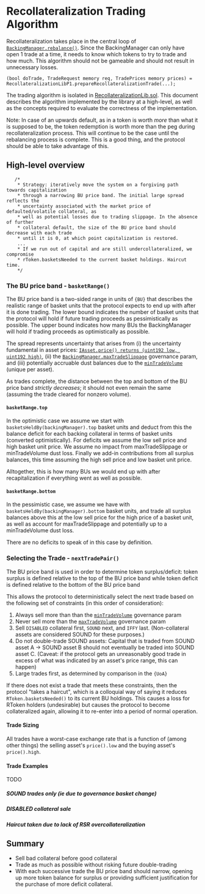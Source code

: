# Recollateralization Trading Algorithm

Recollateralization takes place in the central loop of [`BackingManager.rebalance()`](../contracts/p1/BackingManager). Since the BackingManager can only have open 1 trade at a time, it needs to know which tokens to try to trade and how much. This algorithm should not be gameable and should not result in unnecessary losses.

```solidity
(bool doTrade, TradeRequest memory req, TradePrices memory prices) = RecollateralizationLibP1.prepareRecollateralizationTrade(...);
```

The trading algorithm is isolated in [RecollateralizationLib.sol](../contracts/p1/mixins/RecollateralizationLib.sol). This document describes the algorithm implemented by the library at a high-level, as well as the concepts required to evaluate the correctness of the implementation.

Note: In case of an upwards default, as in a token is worth _more_ than what it is supposed to be, the token redemption is worth more than the peg during recollateralization process. This will continue to be the case until the rebalancing process is complete. This is a good thing, and the protocol should be able to take advantage of this.

## High-level overview

```solidity
   /*
    * Strategy: iteratively move the system on a forgiving path towards capitalization
    * through a narrowing BU price band. The initial large spread reflects the
    * uncertainty associated with the market price of defaulted/volatile collateral, as
    * well as potential losses due to trading slippage. In the absence of further
    * collateral default, the size of the BU price band should decrease with each trade
    * until it is 0, at which point capitalization is restored.
    ...
    * If we run out of capital and are still undercollateralized, we compromise
    * rToken.basketsNeeded to the current basket holdings. Haircut time.
    */
```

### The BU price band - `basketRange()`

The BU price band is a two-sided range in units of `{BU}` that describes the realistic range of basket units that the protocol expects to end up with after it is done trading. The lower bound indicates the number of basket units that the protocol will hold if future trading proceeds as pessimistically as possible. The upper bound indicates how many BUs the BackingManager will hold if trading proceeds as optimistically as possible.

The spread represents uncertainty that arises from (i) the uncertainty fundamental in asset prices: [`IAsset.price() returns (uint192 low, uint192 high)`](../contracts/interfaces/IAsset.sol), (ii) the [`BackingManager.maxTradeSlippage`](system-design.md#maxTradeSlippage) governance param, and (iii) potentially accruable dust balances due to the [`minTradeVolume`](system-design.md#rTokenMinTradeVolume) (unique per asset).

As trades complete, the distance between the top and bottom of the BU price band _strictly decreases_; it should not even remain the same (assuming the trade cleared for nonzero volume).

#### `basketRange.top`

In the optimistic case we assume we start with `basketsHeldBy(backingManager).top` basket units and deduct from this the balance deficit for each backing collateral in terms of basket units (converted optimistically). For deficits we assume the low sell price and high basket unit price. We assume no impact from maxTradeSlippage or minTradeVolume dust loss. Finally we add-in contributions from all surplus balances, this time assuming the high sell price and low basket unit price.

Alltogether, this is how many BUs we would end up with after recapitalization if everything went as well as possible.

#### `basketRange.bottom`

In the pessimistic case, we assume we have with `basketsHeldBy(backingManager).bottom` basket units, and trade all surplus balances above this at the low sell price for the high price of a basket unit, as well as account for maxTradeSlippage and potentially up to a minTradeVolume dust loss.

There are no deficits to speak of in this case by definition.

### Selecting the Trade - `nextTradePair()`

The BU price band is used in order to determine token surplus/deficit: token surplus is defined relative to the top of the BU price band while token deficit is defined relative to the bottom of the BU price band

This allows the protocol to deterministically select the next trade based on the following set of constraints (in this order of consideration):

1. Always sell more than than the [`minTradeVolume`](system-design.md#minTradeVolume) governance param
2. Never sell more than the [`maxTradeVolume`](system-design.md#rTokenMaxTradeVolume) governance param
3. Sell `DISABLED` collateral first, `SOUND` next, and `IFFY` last.
   (Non-collateral assets are considered SOUND for these purposes.)
4. Do not double-trade SOUND assets: Capital that is traded from SOUND asset A -> SOUND asset B should not eventually be traded into SOUND asset C.
   (Caveat: if the protocol gets an unreasonably good trade in excess of what was indicated by an asset's price range, this can happen)
5. Large trades first, as determined by comparison in the `{UoA}`

If there does not exist a trade that meets these constraints, then the protocol "takes a haircut", which is a colloquial way of saying it reduces `RToken.basketsNeeded()` to its current BU holdings. This causes a loss for RToken holders (undesirable) but causes the protocol to become collateralized again, allowing it to re-enter into a period of normal operation.

#### Trade Sizing

All trades have a worst-case exchange rate that is a function of (among other things) the selling asset's `price().low` and the buying asset's `price().high`.

#### Trade Examples

TODO

##### SOUND trades only (ie due to governance basket change)

##### DISABLED collateral sale

##### Haircut taken due to lack of RSR overcollateralization

## Summary

- Sell bad collateral before good collateral
- Trade as much as possible without risking future double-trading
- With each successive trade the BU price band should narrow, opening up more token balance for surplus or providing sufficient justification for the purchase of more deficit collateral.
